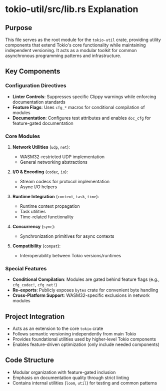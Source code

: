 # tokio-util/src/lib.rs Explanation

## Purpose
This file serves as the root module for the `tokio-util` crate, providing utility components that extend Tokio's core functionality while maintaining independent versioning. It acts as a modular toolkit for common asynchronous programming patterns and infrastructure.

## Key Components

### Configuration Directives
- **Linter Controls**: Suppresses specific Clippy warnings while enforcing documentation standards
- **Feature Flags**: Uses `cfg_*` macros for conditional compilation of modules
- **Documentation**: Configures test attributes and enables `doc_cfg` for feature-gated documentation

### Core Modules
1. **Network Utilities** (`udp`, `net`):
   - WASM32-restricted UDP implementation
   - General networking abstractions

2. **I/O & Encoding** (`codec`, `io`):
   - Stream codecs for protocol implementation
   - Async I/O helpers

3. **Runtime Integration** (`context`, `task`, `time`):
   - Runtime context propagation
   - Task utilities
   - Time-related functionality

4. **Concurrency** (`sync`):
   - Synchronization primitives for async contexts

5. **Compatibility** (`compat`):
   - Interoperability between Tokio versions/runtimes

### Special Features
- **Conditional Compilation**: Modules are gated behind feature flags (e.g., `cfg_codec!`, `cfg_net!`)
- **Re-exports**: Publicly exposes `bytes` crate for convenient byte handling
- **Cross-Platform Support**: WASM32-specific exclusions in network modules

## Project Integration
- Acts as an extension to the core `tokio` crate
- Follows semantic versioning independently from main Tokio
- Provides foundational utilities used by higher-level Tokio components
- Enables feature-driven optimization (only include needed components)

## Code Structure
- Modular organization with feature-gated inclusion
- Emphasis on documentation quality through strict linting
- Contains internal utilities (`loom`, `util`) for testing and common patterns
